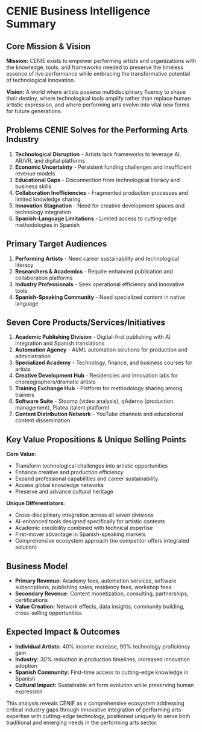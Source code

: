 # CENIE Business Intelligence Summary

## Core Mission & Vision

**Mission:** CENIE exists to empower performing artists and organizations with the knowledge, tools, and frameworks needed to preserve the timeless essence of live performance while embracing the transformative potential of technological innovation.

**Vision:** A world where artists possess multidisciplinary fluency to shape their destiny, where technological tools amplify rather than replace human artistic expression, and where performing arts evolve into vital new forms for future generations.

## Problems CENIE Solves for the Performing Arts Industry

1. **Technological Disruption** - Artists lack frameworks to leverage AI, AR/VR, and digital platforms
2. **Economic Uncertainty** - Persistent funding challenges and insufficient revenue models
3. **Educational Gaps** - Disconnection from technological literacy and business skills
4. **Collaboration Inefficiencies** - Fragmented production processes and limited knowledge sharing
5. **Innovation Stagnation** - Need for creative development spaces and technology integration
6. **Spanish-Language Limitations** - Limited access to cutting-edge methodologies in Spanish

## Primary Target Audiences

1. **Performing Artists** - Need career sustainability and technological literacy
2. **Researchers & Academics** - Require enhanced publication and collaboration platforms
3. **Industry Professionals** - Seek operational efficiency and innovative tools
4. **Spanish-Speaking Community** - Need specialized content in native language

## Seven Core Products/Services/Initiatives

1. **Academic Publishing Division** - Digital-first publishing with AI integration and Spanish translations
2. **Automation Agency** - AI/ML automation solutions for production and administration
3. **Specialized Academy** - Technology, finance, and business courses for artists
4. **Creative Development Hub** - Residencies and innovation labs for choreographers/dramatic artists
5. **Training Exchange Hub** - Platform for methodology sharing among trainers
6. **Software Suite** - Stoomp (video analysis), qAderno (production management), Platea (talent platform)
7. **Content Distribution Network** - YouTube channels and educational content dissemination

## Key Value Propositions & Unique Selling Points

**Core Value:**

- Transform technological challenges into artistic opportunities
- Enhance creative and production efficiency
- Expand professional capabilities and career sustainability
- Access global knowledge networks
- Preserve and advance cultural heritage

**Unique Differentiators:**

- Cross-disciplinary integration across all seven divisions
- AI-enhanced tools designed specifically for artistic contexts
- Academic credibility combined with technical expertise
- First-mover advantage in Spanish-speaking markets
- Comprehensive ecosystem approach (no competitor offers integrated solution)

## Business Model

- **Primary Revenue:** Academy fees, automation services, software subscriptions, publishing sales, residency fees, workshop fees
- **Secondary Revenue:** Content monetization, consulting, partnerships, certifications
- **Value Creation:** Network effects, data insights, community building, cross-selling opportunities

## Expected Impact & Outcomes

- **Individual Artists:** 40% income increase, 90% technology proficiency gain
- **Industry:** 30% reduction in production timelines, increased innovation adoption
- **Spanish Community:** First-time access to cutting-edge knowledge in Spanish
- **Cultural Impact:** Sustainable art form evolution while preserving human expression

This analysis reveals CENIE as a comprehensive ecosystem addressing critical industry gaps through innovative integration of performing arts expertise with cutting-edge technology, positioned uniquely to serve both traditional and emerging needs in the performing arts sector.
